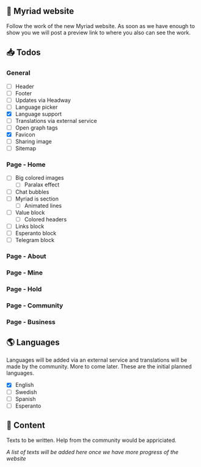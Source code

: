 ## 🎨 Myriad website

Follow the work of the new Myriad website. As soon as we have enough to show you we will post a preview link to where you also can see the work.

## 📥 Todos

### General

- [ ] Header
- [ ] Footer
- [ ] Updates via Headway
- [ ] Language picker
- [x] Language support
- [ ] Translations via external service
- [ ] Open graph tags
- [x] Favicon
- [ ] Sharing image
- [ ] Sitemap

### Page - Home

- [ ] Big colored images
  - [ ] Paralax effect
- [ ] Chat bubbles
- [ ] Myriad is section
  - [ ] Animated lines
- [ ] Value block
  - [ ] Colored headers
- [ ] Links block
- [ ] Esperanto block
- [ ] Telegram block

### Page - About

### Page - Mine

### Page - Hold

### Page - Community

### Page - Business

## 🌎 Languages

Languages will be added via an external service and translations will be made by the community. More to come later. These are the initial planned languages.

- [x] English
- [ ] Swedish
- [ ] Spanish
- [ ] Esperanto

## 📝 Content

Texts to be written. Help from the community would be appriciated.

_A list of texts will be added here once we have more progress of the website_
